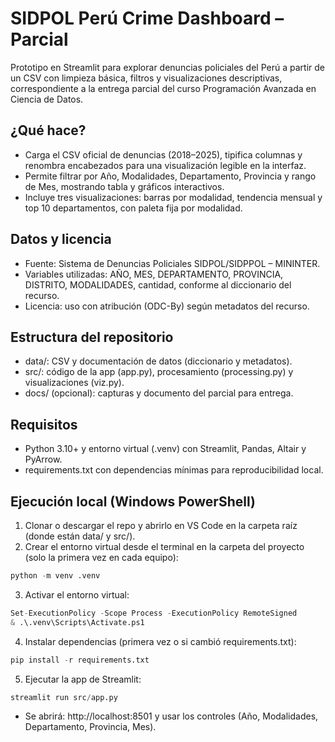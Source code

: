 # SIDPOL Perú Crime Dashboard – Parcial

Prototipo en Streamlit para explorar denuncias policiales del Perú a partir de un CSV con limpieza básica, filtros y visualizaciones descriptivas, correspondiente a la entrega parcial del curso Programación Avanzada en Ciencia de Datos.

## ¿Qué hace?
- Carga el CSV oficial de denuncias (2018–2025), tipifica columnas y renombra encabezados para una visualización legible en la interfaz.
- Permite filtrar por Año, Modalidades, Departamento, Provincia y rango de Mes, mostrando tabla y gráficos interactivos.
- Incluye tres visualizaciones: barras por modalidad, tendencia mensual y top 10 departamentos, con paleta fija por modalidad.

## Datos y licencia
- Fuente: Sistema de Denuncias Policiales SIDPOL/SIDPPOL – MININTER.
- Variables utilizadas: AÑO, MES, DEPARTAMENTO, PROVINCIA, DISTRITO, MODALIDADES, cantidad, conforme al diccionario del recurso.
- Licencia: uso con atribución (ODC-By) según metadatos del recurso.

## Estructura del repositorio
- data/: CSV y documentación de datos (diccionario y metadatos).
- src/: código de la app (app.py), procesamiento (processing.py) y visualizaciones (viz.py).
- docs/ (opcional): capturas y documento del parcial para entrega.

## Requisitos
- Python 3.10+ y entorno virtual (.venv) con Streamlit, Pandas, Altair y PyArrow.
- requirements.txt con dependencias mínimas para reproducibilidad local.

## Ejecución local (Windows PowerShell)

1) Clonar o descargar el repo y abrirlo en VS Code en la carpeta raíz (donde están data/ y src/).​
2) Crear el entorno virtual desde el terminal en la carpeta del proyecto (solo la primera vez en cada equipo):

```python
python -m venv .venv
```

3) Activar el entorno virtual:

```python
Set-ExecutionPolicy -Scope Process -ExecutionPolicy RemoteSigned
& .\.venv\Scripts\Activate.ps1
```

4) Instalar dependencias (primera vez o si cambió requirements.txt):

```python
pip install -r requirements.txt
```

5) Ejecutar la app de Streamlit:

```python
streamlit run src/app.py
```
- Se abrirá: http://localhost:8501 y usar los controles (Año, Modalidades, Departamento, Provincia, Mes).